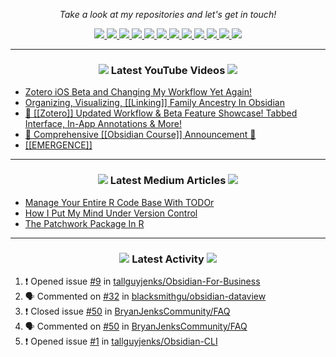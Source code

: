 <!-- Social Section -->
<p align="center">
  <i>Take a look at my repositories and let's get in touch!</i>

<p align="center">
  <a href= "https://github.com/tallguyjenks/">
    <img src="https://img.icons8.com/material-outlined/30/689d6a/source-code.png"/>
  </a>
  <a href= "https://www.linkedin.com/in/bryanjenks/">
    <img src="https://img.icons8.com/material-outlined/30/689d6a/linkedin.png"/>
  </a>
  <a href= "https://twitter.com/tallguyjenks">
    <img src="https://img.icons8.com/material-outlined/30/689d6a/twitter.png"/>
  </a>
  <a href= "https://www.bryanjenks.dev">
    <img src="https://img.icons8.com/material-outlined/30/689d6a/geography.png"/>
  </a>
  <a href="https://www.buymeacoffee.com/tallguyjenks">
    <img src="https://img.icons8.com/material-outlined/30/689d6a/cafe.png"/>
  </a>
  <a href="https://www.youtube.com/c/BryanJenksTech?sub_confirmation=1">
    <img src="https://img.icons8.com/material-outlined/30/689d6a/youtube-play.png"/>
  </a>
  <a href="https://www.twitch.tv/tallguyjenks">
    <img src="https://img.icons8.com/material-outlined/24/689d6a/twitch.png"/>
  </a>
  <a href="https://orcid.org/0000-0002-9604-3069">
    <img src="https://img.icons8.com/material-outlined/30/689d6a/camera-addon-identification.png"/>
  </a>
  <a href="https://github.com/tallguyjenks/CV/blob/master/CV.pdf">
    <img src="https://img.icons8.com/material-outlined/30/689d6a/parse-from-clipboard.png"/>
  </a>
  <a href="mailto:bryan@bryanjenks.dev">
    <img src="https://img.icons8.com/ios-glyphs/30/689d6a/physics.png"/>
  </a>
  <a href="https://medium.com/@tallguyjenks">
    <img src="https://img.icons8.com/ios-filled/30/689d6a/medium-new.png"/>
  </a>
  <a href="https://stackoverflow.com/users/12339658/tallguyjenks">
    <img src="https://img.icons8.com/metro/26/689d6a/stackoverflow.png"/>
  </a>

  
</p>

---
  
<h3 align="center"><a href="https://www.youtube.com/c/BryanJenksTech?sub_confirmation=1"><img src="https://img.icons8.com/material-outlined/30/689d6a/youtube-play.png"/></a> Latest YouTube Videos <a href="https://www.youtube.com/c/BryanJenksTech?sub_confirmation=1"><img src="https://img.icons8.com/material-outlined/30/689d6a/youtube-play.png"/></a></h3>

<!-- YOUTUBE:START -->
- [Zotero iOS Beta and Changing My Workflow Yet Again!](https://www.youtube.com/watch?v=yjN-sdvhH3A)
- [Organizing, Visualizing, [[Linking]] Family Ancestry In Obsidian](https://www.youtube.com/watch?v=vCPaO0Wv8Lg)
- [📝️ [[Zotero]] Updated Workflow & Beta Feature Showcase! Tabbed Interface, In-App Annotations & More!](https://www.youtube.com/watch?v=7qW2DEz6qrk)
- [📣️ Comprehensive [[Obsidian Course]] Announcement 📣️](https://www.youtube.com/watch?v=ZyZFvLSyG4U)
- [[[EMERGENCE]]](https://www.youtube.com/watch?v=8Xvbp0LIFqs)
<!-- YOUTUBE:END -->

---

<h3 align="center"><a href="https://medium.com/@tallguyjenks"><img src="https://img.icons8.com/ios-filled/30/689d6a/medium-new.png"/></a> Latest Medium Articles <a href="https://medium.com/@tallguyjenks"><img src="https://img.icons8.com/ios-filled/30/689d6a/medium-new.png"/></a></h3>


<!-- ARTICLES:START -->
- [Manage Your Entire R Code Base With TODOr](https://towardsdatascience.com/manage-your-entire-r-code-base-with-todor-76dcd7abad9?source=rss-32e452bd16bd------2)
- [How I Put My Mind Under Version Control](https://medium.com/analytics-vidhya/how-i-put-my-mind-under-version-control-24caea37b8a5?source=rss-32e452bd16bd------2)
- [The Patchwork Package In R](https://medium.com/analytics-vidhya/the-patchwork-package-in-r-9468e4a7cd29?source=rss-32e452bd16bd------2)
<!-- ARTICLES:END -->

---

<h3 align="center"><a href= "https://github.com/tallguyjenks/"><img src="https://img.icons8.com/material-outlined/30/689d6a/cafe.png"/></a> Latest Activity <a href= "https://github.com/tallguyjenks/"><img src="https://img.icons8.com/metro/26/689d6a/stackoverflow.png"/></a></h3>

<!--START_SECTION:activity-->
1. ❗️ Opened issue [#9](https://github.com/tallguyjenks/Obsidian-For-Business/issues/9) in [tallguyjenks/Obsidian-For-Business](https://github.com/tallguyjenks/Obsidian-For-Business)
2. 🗣 Commented on [#32](https://github.com/blacksmithgu/obsidian-dataview/issues/32) in [blacksmithgu/obsidian-dataview](https://github.com/blacksmithgu/obsidian-dataview)
3. ❗️ Closed issue [#50](https://github.com/BryanJenksCommunity/FAQ/issues/50) in [BryanJenksCommunity/FAQ](https://github.com/BryanJenksCommunity/FAQ)
4. 🗣 Commented on [#50](https://github.com/BryanJenksCommunity/FAQ/issues/50) in [BryanJenksCommunity/FAQ](https://github.com/BryanJenksCommunity/FAQ)
5. ❗️ Opened issue [#1](https://github.com/tallguyjenks/Obsidian-CLI/issues/1) in [tallguyjenks/Obsidian-CLI](https://github.com/tallguyjenks/Obsidian-CLI)
<!--END_SECTION:activity-->
